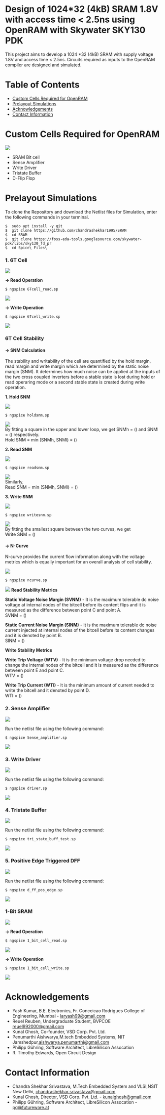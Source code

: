 # Design of 1024*32 (4kB) SRAM 1.8V with access time &lt; 2.5ns using OpenRAM with Skywater SKY130 PDK

This project aims to develop a 1024 *32 (4kB) SRAM with supply voltage 1.8V and access time < 2.5ns. Circuits required as inputs to the OpenRAM compiler are designed and simulated.

# Table of Contents  
- [Custom Cells Required for OpenRAM](#custom-cells-required-for-openram)  
- [Prelayout Simulations](#prelayout-simulations)   
- [Acknowledgements](#acknowledgements)  
- [Contact Information](#contact-information)  

# Custom Cells Required for OpenRAM 

![](https://github.com/chandrashekhar1995/SRAM/blob/main/Diagrams/OpenRam.png)

* SRAM Bit cell  
* Sense Amplifier  
* Write Driver  
* Tristate Buffer  
* D-Flip Flop  

# Prelayout Simulations  
To clone the Repository and download the Netlist files for Simulation, enter the following commands in your terminal.  
```
$  sudo apt install -y git
$  git clone https://github.com/chandrashekhar1995/SRAM
$  cd SRAM
$  git clone https://foss-eda-tools.googlesource.com/skywater-pdk/libs/sky130_fd_pr
$  cd Spice\ Files\
```

### 1. 6T Cell

![](https://github.com/chandrashekhar1995/SRAM/blob/main/Diagrams/Circuit%20Diagrams/6T%20Cell%20(2).bmp)

**-> Read Operation**  

```
$ ngspice 6Tcell_read.sp
```

![](https://github.com/chandrashekhar1995/SRAM/blob/main/Diagrams/6T_read.png)

**-> Write Operation**
  
```
$ ngspice 6Tcell_write.sp
```

![](https://github.com/chandrashekhar1995/SRAM/blob/main/Diagrams/6Tcell_write.png)

### 6T Cell Stability

#### **-> SNM Calculation**  
The stability and writability of the cell are quantified by the hold margin, read margin and write margin which are determined by the static noise margin (SNM). It determines how much noise can be applied at the inputs of the two cross coupled inverters before a stable state is lost during hold or read operaring mode or a second stable state is created during write operation. 

**1. Hold SNM**

![](https://github.com/chandrashekhar1995/SRAM/blob/main/Diagrams/Circuit%20Diagrams/HoldSNM.png)

```
$ ngspice holdsnm.sp
```

![](https://github.com/chandrashekhar1995/SRAM/blob/main/Diagrams/hold%20snm.png)  
By fitting a square in the upper and lower loop, we get SNMh = () and SNMl = () respectively.  
Hold SNM = min (SNMh, SNMl) = ()

**2. Read SNM**

![](https://github.com/chandrashekhar1995/SRAM/blob/main/Diagrams/Circuit%20Diagrams/Read_SNM.png)

```
$ ngspice readsnm.sp
```

![](https://github.com/chandrashekhar1995/SRAM/blob/main/Diagrams/Readsnm.png)  
Similarly,  
Read SNM = min (SNMh, SNMl) = ()

**3. Write SNM**

![](https://github.com/chandrashekhar1995/SRAM/blob/main/Diagrams/Circuit%20Diagrams/Write%20SNM.png)

```
$ ngspice writesnm.sp
```

![](https://github.com/chandrashekhar1995/SRAM/blob/main/Diagrams/Writesnm.png)  
By fitting the smallest square between the two curves, we get  
Write SNM = ()

#### **-> N-Curve**  

N-curve provides the current flow information along with the voltage metrics which is equally important for an overall analysis of cell stability.    

![](https://github.com/chandrashekhar1995/SRAM/blob/main/Diagrams/Circuit%20Diagrams/N_Curve.png)

```
$ ngspice ncurve.sp
```

![](https://github.com/chandrashekhar1995/SRAM/blob/main/Diagrams/Ncurve.png)
**Read Stability Metrics**    

**Static Voltage Noise Margin (SVNM)** - It is the maximum tolerable dc noise voltage at internal nodes of the bitcell before its content flips and it is measured as the difference between point C and point A.  
SVNM = ()

**Static Current Noise Margin (SINM)** - It is the maximum tolerable dc noise current injected at internal nodes of the bitcell before its content changes and it is denoted by point B.  
SINM = ()

**Write Stability Metrics**

**Write Trip Voltage (WTV)** - It is the minimum voltage drop needed to change the internal nodes of the bitcell and it is measured as the difference between point E and point C.  
WTV = ()

**Write Trip Current (WTI)** - It is the minimum amount of current needed to write the bitcell and it denoted by point D.  
WTI = ()

### 2. Sense Amplifier

![](https://github.com/chandrashekhar1995/SRAM/blob/main/Diagrams/Circuit%20Diagrams/Sense%20Amplifier.bmp)

Run the netlist file using the following command:

``` 
$ ngspice Sense_amplifier.sp
```

![](https://github.com/chandrashekhar1995/SRAM/blob/main/Diagrams/sense%20amplifier.png)

### 3. Write Driver

![](https://github.com/chandrashekhar1995/SRAM/blob/main/Diagrams/Circuit%20Diagrams/Write%20Driver.bmp)

Run the netlist file using the following command:

```
$ ngspice driver.sp
```

![](https://github.com/chandrashekhar1995/SRAM/blob/main/Diagrams/driver.png)

### 4. Tristate Buffer

![](https://github.com/chandrashekhar1995/SRAM/blob/main/Diagrams/Circuit%20Diagrams/Tri-State%20Buffer.png)

Run the netlist file using the following command:

```
$ ngspice tri_state_buff_test.sp
```

![](https://github.com/chandrashekhar1995/SRAM/blob/main/Diagrams/tristate%20buffer.png)

### 5. Positive Edge Triggered DFF

![](https://github.com/chandrashekhar1995/SRAM/blob/main/Diagrams/Circuit%20Diagrams/Dff.bmp)

Run the netlist file using the following command:

```
$ ngspice d_ff_pos_edge.sp
```

![](https://github.com/chandrashekhar1995/SRAM/blob/main/Diagrams/Dff.png)

### 1-Bit SRAM  
![](https://github.com/chandrashekhar1995/SRAM/blob/main/Diagrams/1bitsram_arch.png)

**-> Read Operation**

```
$ ngspice 1_bit_cell_read.sp
```

![](https://github.com/chandrashekhar1995/SRAM/blob/main/Diagrams/1bit%20cell%20read.png)

**-> Write Operation**  
  
```
$ ngspice 1_bit_cell_write.sp
```

![](https://github.com/chandrashekhar1995/SRAM/blob/main/Diagrams/1%20bit%20cell%20write.png)

# Acknowledgements 
* Yash Kumar, B.E. Electronics, Fr. Conceicao Rodrigues College of Engineering, Mumbai - laryash99@gmail.com
* Reuel Reuben, Undergraduate Student, BVPCOE reuel992000@gmail.com
* Kunal Ghosh, Co-founder, VSD Corp. Pvt. Ltd.
* Penumarthi Aishwarya,M.tech Embedded Systems, NIT Jamshedpur,aishwarya.penumarthi@gmail.com
* Philipp Gühring, Software Architect, LibreSilicon Assocation
* R. Timothy Edwards, Open Circuit Design


# Contact Information  
* Chandra Shekhar Srivastava, M.Tech Embedded System and VLSI,NSIT New Delhi, chandrashekhar.srivastava@gmail.com
* Kunal Ghosh, Director, VSD Corp. Pvt. Ltd. - kunalghosh@gmail.com
* Philipp Gühring, Software Architect, LibreSilicon Assocation - pg@futureware.at

